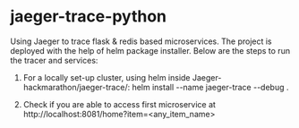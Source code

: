 # jaeger-trace-python
Using Jaeger to trace flask & redis based microservices. The project is deployed with the help of helm package installer. Below are the steps to run the tracer and services:

1. For a locally set-up cluster, using helm inside Jaeger-hackmarathon/jaeger-trace/:
helm install --name jaeger-trace --debug .

2. Check if you are able to access first microservice at http://localhost:8081/home?item=<any_item_name>
